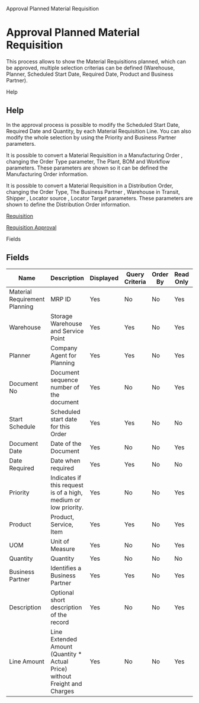 
Approval Planned Material Requisition
# Approval Planned Material Requisition


This process allows to show the Material Requisitions planned,  which can be approved, multiple selection criterias can be defined (Warehouse, Planner, Scheduled Start Date, Required Date, Product and Business Partner).

Help
## Help


In the approval process is possible to modify the Scheduled Start Date, Required Date and  Quantity,  by each Material Requisition Line. You can also modify the whole selection by using the Priority and Business Partner parameters.


It is possible to convert a Material Requisition in  a Manufacturing Order , changing the Order Type parameter, The Plant, BOM and Workflow parameters. These parameters are shown so it can be defined the Manufacturing Order information.

It is possible to convert a Material Requisition in a Distribution Order, changing the Order Type, The Business Partner , Warehouse in Transit, Shipper ,  Locator source , Locator Target  parameters. These parameters are shown to define the Distribution Order information.


[Requisition](../../functional-guide/window/window-requisition.md)

[Requisition Approval](../../functional-guide/window/process-mrp_requisition_approval.md)

Fields
## Fields




Name                          | Description                                                                | Displayed | Query Criteria | Order By | Read Only | Mandatory
----------------------------- | -------------------------------------------------------------------------- | --------- | -------------- | -------- | --------- | ---------
Material Requirement Planning | MRP ID                                                                     | Yes       | No             | No       | Yes       | Yes      
Warehouse                     | Storage Warehouse and Service Point                                        | Yes       | Yes            | No       | Yes       | No       
Planner                       | Company Agent for Planning                                                 | Yes       | Yes            | No       | Yes       | No       
Document No                   | Document sequence number of the document                                   | Yes       | No             | No       | Yes       | Yes      
Start Schedule                | Scheduled start date for this Order                                        | Yes       | Yes            | No       | No        | No       
Document Date                 | Date of the Document                                                       | Yes       | No             | No       | Yes       | No       
Date Required                 | Date when required                                                         | Yes       | Yes            | No       | No        | No       
Priority                      | Indicates if this request is of a high, medium or low priority.            | Yes       | No             | No       | Yes       | Yes      
Product                       | Product, Service, Item                                                     | Yes       | Yes            | No       | Yes       | No       
UOM                           | Unit of Measure                                                            | Yes       | No             | No       | Yes       | Yes      
Quantity                      | Quantity                                                                   | Yes       | No             | No       | No        | Yes      
Business Partner              | Identifies a Business Partner                                              | Yes       | Yes            | No       | Yes       | No       
Description                   | Optional short description of the record                                   | Yes       | No             | No       | Yes       | Yes      
Line Amount                   | Line Extended Amount (Quantity * Actual Price) without Freight and Charges | Yes       | No             | No       | Yes       | Yes      
